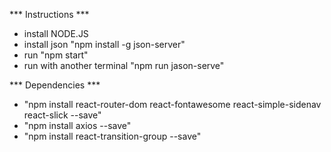 *** Instructions ***

- install NODE.JS
- install json "npm install -g json-server"
- run "npm start"
- run with another terminal "npm run jason-serve"

*** Dependencies ***
- "npm install react-router-dom react-fontawesome react-simple-sidenav react-slick --save"
- "npm install axios --save"
- "npm install react-transition-group --save"